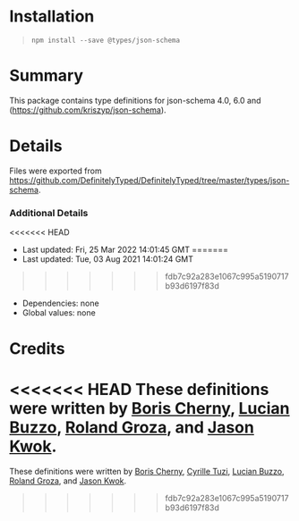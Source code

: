 # Installation
> `npm install --save @types/json-schema`

# Summary
This package contains type definitions for json-schema 4.0, 6.0 and (https://github.com/kriszyp/json-schema).

# Details
Files were exported from https://github.com/DefinitelyTyped/DefinitelyTyped/tree/master/types/json-schema.

### Additional Details
<<<<<<< HEAD
 * Last updated: Fri, 25 Mar 2022 14:01:45 GMT
=======
 * Last updated: Tue, 03 Aug 2021 14:01:24 GMT
>>>>>>> fdb7c92a283e1067c995a5190717b93d6197f83d
 * Dependencies: none
 * Global values: none

# Credits
<<<<<<< HEAD
These definitions were written by [Boris Cherny](https://github.com/bcherny), [Lucian Buzzo](https://github.com/lucianbuzzo), [Roland Groza](https://github.com/rolandjitsu), and [Jason Kwok](https://github.com/JasonHK).
=======
These definitions were written by [Boris Cherny](https://github.com/bcherny), [Cyrille Tuzi](https://github.com/cyrilletuzi), [Lucian Buzzo](https://github.com/lucianbuzzo), [Roland Groza](https://github.com/rolandjitsu), and [Jason Kwok](https://github.com/JasonHK).
>>>>>>> fdb7c92a283e1067c995a5190717b93d6197f83d
